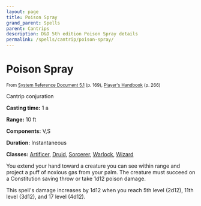 ```yaml
---
layout: page
title: Poison Spray
grand_parent: Spells
parent: Cantrips 
description: D&D 5th edition Poison Spray details
permalink: /spells/cantrip/poison-spray/
---
```


# Poison Spray

<small>From <a target="_blank" href="https://media.wizards.com/2016/downloads/DND/SRD-OGL_V5.1.pdf">System Reference Document 5.1</a> (p. 169), <a target="_blank" href="https://dnd.wizards.com/products/tabletop-games/rpg-products/rpg_playershandbook">Player's Handbook</a> (p. 266)</small>


Cantrip conjuration

**Casting time:** 1 a

**Range:** 10 ft

**Components:** V,S 

**Duration:** Instantaneous

**Classes:** [Artificer](/classes/artificer/), [Druid](/classes/druid/), [Sorcerer](/classes/sorcerer/), [Warlock](/classes/warlock/), [Wizard](/classes/wizard/)

You extend your hand toward a creature you can see within range and project a puff of noxious gas from your palm. The creature must succeed on a Constitution saving throw or take 1d12 poison damage.

   This spell's damage increases by 1d12 when you reach 5th level (2d12), 11th level (3d12), and 17 level (4d12).